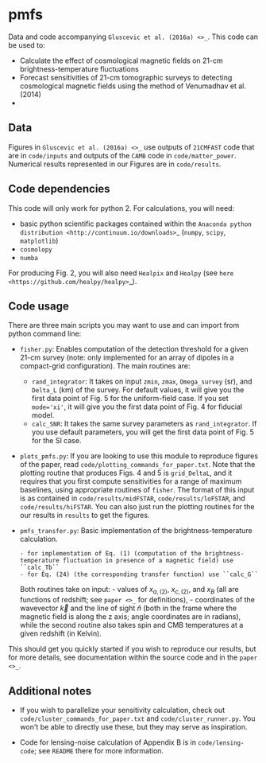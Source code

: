 pmfs
====
Data and code accompanying `Gluscevic et al. (2016a) <>_`. This code can be used to:

*  Calculate the effect of cosmological magnetic fields on 21-cm brightness-temperature fluctuations
*  Forecast sensitivities of 21-cm tomographic surveys to detecting cosmological magnetic fields using the method of Venumadhav et al. (2014)
*  

Data
----

Figures in `Gluscevic et al. (2016a) <>_` use outputs of ``21CMFAST`` code that are in ``code/inputs`` and outputs of the ``CAMB`` code in ``code/matter_power``. Numerical results represented in our Figures are in ``code/results``.


Code dependencies
------------
This code will only work for python 2. For calculations, you will need:

* basic python scientific packages contained within the `Anaconda python distribution <http://continuum.io/downloads>`_ (``numpy``, ``scipy``, ``matplotlib``)
* ``cosmolopy``
* ``numba``

For producing Fig. 2, you will also need ``Healpix`` and ``Healpy`` (see `here <https://github.com/healpy/healpy>`_).
 
 
Code usage
----------
There are three main scripts you may want to use and can import from python command line: 

* ``fisher.py``: Enables computation of the detection threshold for a given 21-cm survey (note: only implemented for an array of dipoles in a compact-grid configuration). The main routines are:

    - ``rand_integrator``: It takes on input ``zmin``, ``zmax``, ``Omega_survey`` (sr), and ``Delta_L`` (km) of the survey. For default values, it will give you the first data point of Fig. 5 for the uniform-field case. If you set ``mode='xi'``, it will give you the first data point of Fig. 4 for fiducial model.
    - ``calc_SNR``: It takes the same survey parameters as ``rand_integrator``. If you use default parameters, you will get the first data point of Fig. 5 for the SI case.


* ``plots_pmfs.py``: If you are looking to use this module to reproduce figures of the paper, read ``code/plotting_commands_for_paper.txt``. Note that the plotting routine that produces Figs. 4 and 5 is ``grid_DeltaL``, and it requires that you first compute sensitivities for a range of maximum baselines, using appropriate routines of ``fisher``. The format of this input is as contained in ``code/results/midFSTAR``, ``code/results/loFSTAR``, and ``code/results/hiFSTAR``. You can also just run the plotting routines for the our results in ``results`` to get the figures.


* ``pmfs_transfer.py``: Basic implementation of the brightness-temperature calculation.

      - for implementation of Eq. (1) (computation of the brightness-temperature fluctuation in presence of a magnetic field) use ``calc_Tb`` 
      - for Eq. (24) (the corresponding transfer function) use ``calc_G`` 
      
  Both routines take on input:
       - values of $x_{\alpha,(2)}$, $x_{c,(2)}$, and $x_B$ (all are functions of redshift; see `paper <>_` for definitions),
       - coordinates of the wavevector $\vec k$ and the line of sight $\widehat n$ (both in the frame where the magnetic field is along the z axis; angle coordinates are in radians),
  while the second routine also takes spin and CMB temperatures at a given redshift (in Kelvin).

This should get you quickly started if you wish to reproduce our results, but for more details, see documentation within the source code and in the `paper <>_`.

Additional notes
----------------

* If you wish to parallelize your sensitivity calculation, check out ``code/cluster_commands_for_paper.txt`` and ``code/cluster_runner.py``. You won't be able to directly use these, but they may serve as inspiration.

* Code for lensing-noise calculation of Appendix B is in ``code/lensing-code``; see ``README`` there for more information.


